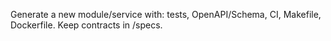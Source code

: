Generate a new module/service with: tests, OpenAPI/Schema, CI, Makefile, Dockerfile. Keep contracts in /specs.
